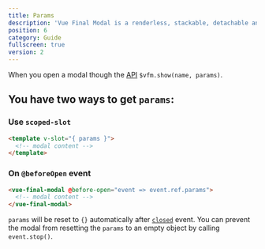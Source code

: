 ```yaml
---
title: Params
description: 'Vue Final Modal is a renderless, stackable, detachable and lightweight modal component.'
position: 6
category: Guide
fullscreen: true
version: 2
---
```


When you open a modal though the [API](/api) `$vfm.show(name, params)`.

## You have two ways to get `params`:

### Use `scoped-slot`

```html
<template v-slot="{ params }">
  <!-- modal content -->
</template>
```

### On `@beforeOpen` event

```html
<vue-final-modal @before-open="event => event.ref.params">
  <!-- modal content -->
</vue-final-modal>
```

<alert>`params` will be reset to `{}` automatically after [`closed`](/guide/events#closed) event. You can prevent the modal from resetting the `params` to an empty object by calling `event.stop()`.</alert>
